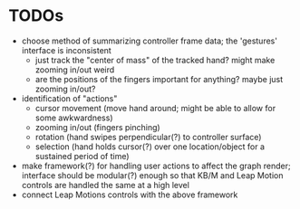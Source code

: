 # TODOs

- choose method of summarizing controller frame data; the 'gestures' interface is inconsistent
    - just track the "center of mass" of the tracked hand? might make zooming in/out weird
    - are the positions of the fingers important for anything? maybe just zooming in/out?
- identification of "actions"
    - cursor movement (move hand around; might be able to allow for some awkwardness)
    - zooming in/out (fingers pinching)
    - rotation (hand swipes perpendicular(?) to controller surface)
    - selection (hand holds cursor(?) over one location/object for a sustained period of time)
- make framework(?) for handling user actions to affect the graph render; interface should be
    modular(?) enough so that KB/M and Leap Motion controls are handled the same at a high level
- connect Leap Motions controls with the above framework